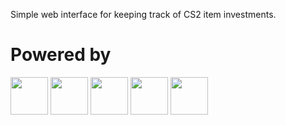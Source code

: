 Simple web interface for keeping track of CS2 item investments.

# Powered by

<img src="https://cdn.jsdelivr.net/gh/devicons/devicon@latest/icons/nodejs/nodejs-original.svg" width="60" height="60" />
<img src="https://cdn.jsdelivr.net/gh/devicons/devicon@latest/icons/express/express-original.svg" width="60" height="60"/>
<img src="https://cdn.jsdelivr.net/gh/devicons/devicon@latest/icons/mysql/mysql-original-wordmark.svg" width="60" height="60"/>
<img src="https://cdn.jsdelivr.net/gh/devicons/devicon@latest/icons/sequelize/sequelize-original-wordmark.svg" width="60" height="60"/>
<img src="https://cdn.jsdelivr.net/gh/devicons/devicon@latest/icons/bootstrap/bootstrap-original-wordmark.svg" width="60" height="60"/>
